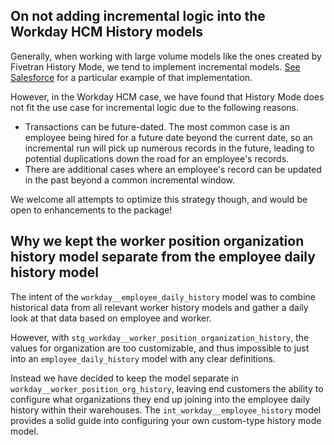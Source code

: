 ## On not adding incremental logic into the Workday HCM History models
Generally, when working with large volume models like the ones created by Fivetran History Mode, we tend to implement incremental models. [See Salesforce](https://github.com/fivetran/dbt_salesforce?tab=readme-ov-file#optional-step-4-utilizing-salesforce-history-mode-records) for a particular example of that implementation. 

However, in the Workday HCM case, we have found that History Mode does not fit the use case for incremental logic due to the following reasons.
* Transactions can be future-dated. The most common case is an employee being hired for a future date beyond the current date, so an incremental run will pick up numerous records in the future, leading to potential duplications down the road for an employee's records.
* There are additional cases where an employee's record can be updated in the past beyond a common incremental window.

We welcome all attempts to optimize this strategy though, and would be open to enhancements to the package!

## Why we kept the worker position organization history model separate from the employee daily history model

The intent of the `workday__employee_daily_history` model was to combine historical data from all relevant worker history models and gather a daily look at that data based on employee and worker. 

However, with `stg_workday__worker_position_organization_history`, the values for organization are too customizable, and thus impossible to just into an `employee_daily_history` model with any clear definitions.

Instead we have decided to keep the model separate in `workday__worker_position_org_history`, leaving end customers the ability to configure what organizations they end up joining into the employee daily history within their warehouses. The `int_workday__employee_history` model provides a solid guide into configuring your own custom-type history mode model. 